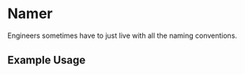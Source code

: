 # Namer

Engineers sometimes have to just live with all the naming conventions.

## Example Usage

```ts

```

